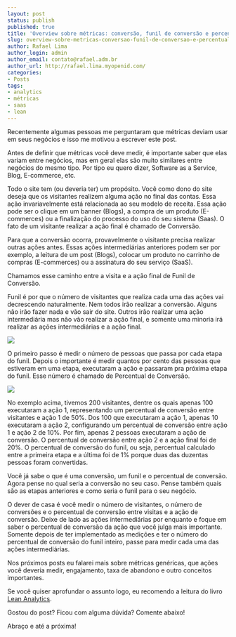 ```yaml
---
layout: post
status: publish
published: true
title: 'Overview sobre métricas: conversão, funil de conversão e percentual de conversão'
slug: overview-sobre-metricas-conversao-funil-de-conversao-e-percentual-de-conversao
author: Rafael Lima
author_login: admin
author_email: contato@rafael.adm.br
author_url: http://rafael.lima.myopenid.com/
categories:
- Posts
tags:
- analytics
- métricas
- saas
- lean
---
```


Recentemente algumas pessoas me perguntaram que métricas deviam usar em seus negócios e isso me motivou a escrever este post.



Antes de definir que métricas você deve medir, é importante saber que elas variam entre negócios, mas em geral elas são muito similares entre negócios do mesmo tipo. Por tipo eu quero dizer, Software as a Service, Blog, E-commerce, etc.



Todo o site tem (ou deveria ter) um propósito. Você como dono do site deseja que os visitantes realizem alguma ação no final das contas. Essa ação invariavelmente está relacionada ao seu modelo de receita. Essa ação pode ser o clique em um banner (Blogs), a compra de um produto (E-commerces) ou a finalização do processo do uso do seu sistema (Saas). O fato de um visitante realizar a ação final é chamado de Conversão.



Para que a conversão ocorra, provavelmente o visitante precisa realizar outras ações antes. Essas ações intermediárias anteriores podem ser por exemplo, a leitura de um post (Blogs), colocar um produto no carrinho de compras (E-commerces) ou a assinatura do seu serviço (SaaS).



Chamamos esse caminho entre a visita e a ação final de Funil de Conversão.



Funil é por que o número de visitantes que realiza cada uma das ações vai decrescendo naturalmente. Nem todos irão realizar a conversão. Alguns não irão fazer nada e vão sair do site. Outros irão realizar uma ação intermediária mas não vão realizar a ação final, e somente uma minoria irá realizar as ações intermediárias e a ação final.

![](http://rafael.adm.br/blog/images/posts/2015-04-29/overview-sobre-metricas-conversao-funil-de-conversao-e-percentual-de-conversao-0.png)

O primeiro passo é medir o número de pessoas que passa por cada etapa do funil. Depois o importante é medir quantos por cento das pessoas que estiveram em uma etapa, executaram a ação e passaram pra próxima etapa do funil. Esse número é chamado de Percentual de Conversão.



![](http://rafael.adm.br/blog/images/posts/2015-04-29/overview-sobre-metricas-conversao-funil-de-conversao-e-percentual-de-conversao-1.png)





No exemplo acima, tivemos 200 visitantes, dentre os quais apenas 100 executaram a ação 1, representando um percentual de conversão entre visitantes e ação 1 de 50%. Dos 100 que executaram a ação 1, apenas 10 executaram a ação 2, configurando um percentual de conversão entre ação 1 e ação 2 de 10%. Por fim, apenas 2 pessoas executaram a ação de conversão. O percentual de conversão entre ação 2 e a ação final foi de 20%. O percentual de conversão do funil, ou seja, percentual calculado entre a primeira etapa e a última foi de 1% porque duas das duzentas pessoas foram convertidas.



Você já sabe o que é uma conversão, um funil e o percentual de conversão. Agora pense no qual seria a conversão no seu caso. Pense também quais são as etapas anteriores e como seria o funil para o seu negócio.



O dever de casa é você medir o número de visitantes, o número de conversões e o percentual de conversão entre visitas e a ação de conversão. Deixe de lado as ações intermediárias por enquanto e foque em saber o percentual de conversão da ação que você julga mais importante. Somente depois de ter implementado as medições e ter o número do percentual de conversão do funil inteiro, passe para medir cada uma das ações intermediárias.



Nos próximos posts eu falarei mais sobre métricas genéricas, que ações você deveria medir, engajamento, taxa de abandono e outro conceitos importantes.



Se você quiser aprofundar o assunto logo, eu recomendo a leitura do livro [Lean Analytics](http://leananalyticsbook.com/).



Gostou do post? Ficou com alguma dúvida? Comente abaixo!



Abraço e até a próxima!
